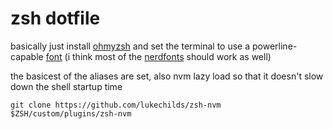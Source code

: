 # zsh dotfile

basically just install [ohmyzsh](https://ohmyz.sh/) and set the terminal to use a powerline-capable [font](https://github.com/powerline/fonts) (i think most of the [nerdfonts](https://github.com/ryanoasis/nerd-fonts) should work as well)


the basicest of the aliases are set, also nvm lazy load so that it doesn't slow down the shell startup time

`
git clone https://github.com/lukechilds/zsh-nvm $ZSH/custom/plugins/zsh-nvm
`
